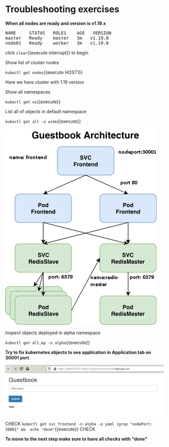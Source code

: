 # Troubleshooting exercises

**When all nodes are ready and version is v1.19.x** 

<pre>
NAME     STATUS   ROLES    AGE   VERSION
master   Ready    master   3m   v1.19.0
node01   Ready    worker   3m   v1.19.0
</pre>

click ```clear```{{execute interrupt}} to begin



Show list of cluster nodes

`kubectl get nodes`{{execute HOST1}}

Here we have cluster with 1.19 version

Show all namespaces

`kubectl get ns`{{execute}}

List all of objects in default namespace

`kubectl get all -o wide`{{execute}}


![Guestbook architecture](./assets/guestbook-architecture.png)


Inspect objects deployed in alpha namespace


`kubectl get all,ep -n alpha`{{execute}}


**Try to fix kubernetes objects to see application in Application tab on 30001 port.**

![Web application](./assets/guestbook-web.png)

CHECK
`kubectl get svc frontend -n alpha -o yaml |grep "nodePort: 30001" &&  echo "done"`{{execute}}
CHECK



**To move to the next step make sure to have all checks with "done"**
